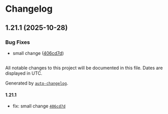 # Changelog

## 1.21.1 (2025-10-28)

### Bug Fixes

* small change ([406cd7d](https://github.com/mojipcmobila-png/release-test/commit/406cd7ddffaf337f4bfc363a9763b4728a812c4b))

##

All notable changes to this project will be documented in this file. Dates are displayed in UTC.

Generated by [`auto-changelog`](https://github.com/CookPete/auto-changelog).

#### 1.21.1

- fix: small change [`406cd7d`](https://github.com/mojipcmobila-png/release-test/commit/406cd7ddffaf337f4bfc363a9763b4728a812c4b)
